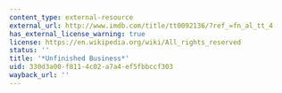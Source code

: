 ```yaml
---
content_type: external-resource
external_url: http://www.imdb.com/title/tt0092136/?ref_=fn_al_tt_4
has_external_license_warning: true
license: https://en.wikipedia.org/wiki/All_rights_reserved
status: ''
title: '*Unfinished Business*'
uid: 330d3a00-f811-4c02-a7a4-ef5fbbccf303
wayback_url: ''
---
```


